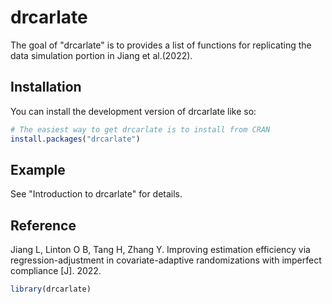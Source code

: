 
# drcarlate

<!-- badges: start -->
<!-- badges: end -->

The goal of "drcarlate" is to  provides a list of functions for replicating the data simulation portion in Jiang et al.(2022).

## Installation

You can install the development version of drcarlate like so:

``` r
# The easiest way to get drcarlate is to install from CRAN
install.packages("drcarlate")
```

## Example 
See "Introduction to drcarlate" for details.

## Reference
Jiang L, Linton O B, Tang H, Zhang Y. Improving estimation efficiency via regression-adjustment in covariate-adaptive randomizations with imperfect compliance [J]. 2022.

``` r
library(drcarlate)
```

